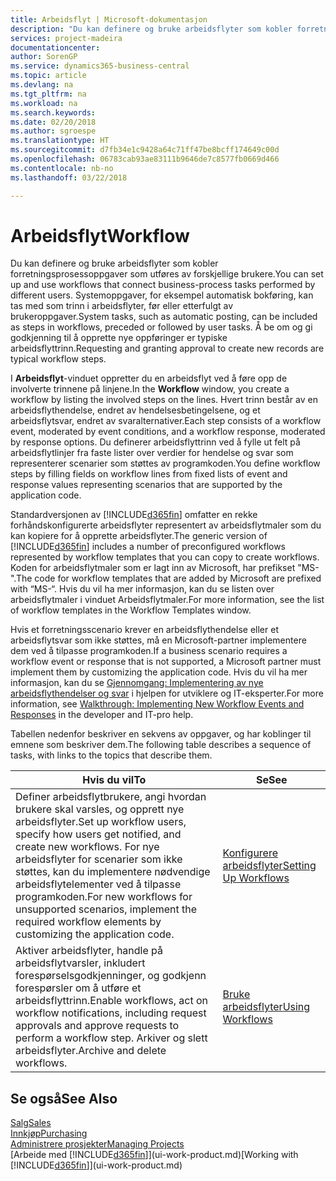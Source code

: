 ```yaml
---
title: Arbeidsflyt | Microsoft-dokumentasjon
description: "Du kan definere og bruke arbeidsflyter som kobler forretningsprosessoppgaver som utføres av forskjellige brukere. Systemoppgaver, for eksempel automatisk bokføring, kan tas med som trinn i arbeidsflyter, før eller etterfulgt av brukeroppgaver. Å be om og gi godkjenning til å opprette nye oppføringer er typiske arbeidsflyttrinn."
services: project-madeira
documentationcenter: 
author: SorenGP
ms.service: dynamics365-business-central
ms.topic: article
ms.devlang: na
ms.tgt_pltfrm: na
ms.workload: na
ms.search.keywords: 
ms.date: 02/20/2018
ms.author: sgroespe
ms.translationtype: HT
ms.sourcegitcommit: d7fb34e1c9428a64c71ff47be8bcff174649c00d
ms.openlocfilehash: 06783cab93ae83111b9646de7c8577fb0669d466
ms.contentlocale: nb-no
ms.lasthandoff: 03/22/2018

---
```

# <a name="workflow"></a><span data-ttu-id="efa2b-105">Arbeidsflyt</span><span class="sxs-lookup"><span data-stu-id="efa2b-105">Workflow</span></span>
<span data-ttu-id="efa2b-106">Du kan definere og bruke arbeidsflyter som kobler forretningsprosessoppgaver som utføres av forskjellige brukere.</span><span class="sxs-lookup"><span data-stu-id="efa2b-106">You can set up and use workflows that connect business-process tasks performed by different users.</span></span> <span data-ttu-id="efa2b-107">Systemoppgaver, for eksempel automatisk bokføring, kan tas med som trinn i arbeidsflyter, før eller etterfulgt av brukeroppgaver.</span><span class="sxs-lookup"><span data-stu-id="efa2b-107">System tasks, such as automatic posting, can be included as steps in workflows, preceded or followed by user tasks.</span></span> <span data-ttu-id="efa2b-108">Å be om og gi godkjenning til å opprette nye oppføringer er typiske arbeidsflyttrinn.</span><span class="sxs-lookup"><span data-stu-id="efa2b-108">Requesting and granting approval to create new records are typical workflow steps.</span></span>  

 <span data-ttu-id="efa2b-109">I **Arbeidsflyt**-vinduet oppretter du en arbeidsflyt ved å føre opp de involverte trinnene på linjene.</span><span class="sxs-lookup"><span data-stu-id="efa2b-109">In the **Workflow** window, you create a workflow by listing the involved steps on the lines.</span></span> <span data-ttu-id="efa2b-110">Hvert trinn består av en arbeidsflythendelse, endret av hendelsesbetingelsene, og et arbeidsflytsvar, endret av svaralternativer.</span><span class="sxs-lookup"><span data-stu-id="efa2b-110">Each step consists of a workflow event, moderated by event conditions, and a workflow response, moderated by response options.</span></span> <span data-ttu-id="efa2b-111">Du definerer arbeidsflyttrinn ved å fylle ut felt på arbeidsflytlinjer fra faste lister over verdier for hendelse og svar som representerer scenarier som støttes av programkoden.</span><span class="sxs-lookup"><span data-stu-id="efa2b-111">You define workflow steps by filling fields on workflow lines from fixed lists of event and response values representing scenarios that are supported by the application code.</span></span>  

 <span data-ttu-id="efa2b-112">Standardversjonen av [!INCLUDE[d365fin](includes/d365fin_md.md)] omfatter en rekke forhåndskonfigurerte arbeidsflyter representert av arbeidsflytmaler som du kan kopiere for å opprette arbeidsflyter.</span><span class="sxs-lookup"><span data-stu-id="efa2b-112">The generic version of [!INCLUDE[d365fin](includes/d365fin_md.md)] includes a number of preconfigured workflows represented by workflow templates that you can copy to create workflows.</span></span> <span data-ttu-id="efa2b-113">Koden for arbeidsflytmaler som er lagt inn av Microsoft, har prefikset "MS-".</span><span class="sxs-lookup"><span data-stu-id="efa2b-113">The code for workflow templates that are added by Microsoft are prefixed with “MS-“.</span></span> <span data-ttu-id="efa2b-114">Hvis du vil ha mer informasjon, kan du se listen over arbeidsflytmaler i vinduet Arbeidsflytmaler.</span><span class="sxs-lookup"><span data-stu-id="efa2b-114">For more information, see the list of workflow templates in the Workflow Templates window.</span></span>  

 <span data-ttu-id="efa2b-115">Hvis et forretningsscenario krever en arbeidsflythendelse eller et arbeidsflytsvar som ikke støttes, må en Microsoft-partner implementere dem ved å tilpasse programkoden.</span><span class="sxs-lookup"><span data-stu-id="efa2b-115">If a business scenario requires a workflow event or response that is not supported, a Microsoft partner must implement them by customizing the application code.</span></span> <span data-ttu-id="efa2b-116">Hvis du vil ha mer informasjon, kan du se [Gjennomgang: Implementering av nye arbeidsflythendelser og svar](/dynamics-nav/Walkthrough--Implementing-New-Workflow-Events-and-Responses) i hjelpen for utviklere og IT-eksperter.</span><span class="sxs-lookup"><span data-stu-id="efa2b-116">For more information, see [Walkthrough: Implementing New Workflow Events and Responses](/dynamics-nav/Walkthrough--Implementing-New-Workflow-Events-and-Responses) in the developer and IT-pro help.</span></span>  

 <span data-ttu-id="efa2b-117">Tabellen nedenfor beskriver en sekvens av oppgaver, og har koblinger til emnene som beskriver dem.</span><span class="sxs-lookup"><span data-stu-id="efa2b-117">The following table describes a sequence of tasks, with links to the topics that describe them.</span></span>  

|<span data-ttu-id="efa2b-118">**Hvis du vil**</span><span class="sxs-lookup"><span data-stu-id="efa2b-118">**To**</span></span>|<span data-ttu-id="efa2b-119">**Se**</span><span class="sxs-lookup"><span data-stu-id="efa2b-119">**See**</span></span>|  
|------------|-------------|  
|<span data-ttu-id="efa2b-120">Definer arbeidsflytbrukere, angi hvordan brukere skal varsles, og opprett nye arbeidsflyter.</span><span class="sxs-lookup"><span data-stu-id="efa2b-120">Set up workflow users, specify how users get notified, and create new workflows.</span></span> <span data-ttu-id="efa2b-121">For nye arbeidsflyter for scenarier som ikke støttes, kan du implementere nødvendige arbeidsflytelementer ved å tilpasse programkoden.</span><span class="sxs-lookup"><span data-stu-id="efa2b-121">For new workflows for unsupported scenarios, implement the required workflow elements by customizing the application code.</span></span>|[<span data-ttu-id="efa2b-122">Konfigurere arbeidsflyter</span><span class="sxs-lookup"><span data-stu-id="efa2b-122">Setting Up Workflows</span></span>](across-set-up-workflows.md)|  
|<span data-ttu-id="efa2b-123">Aktiver arbeidsflyter, handle på arbeidsflytvarsler, inkludert forespørselsgodkjenninger, og godkjenn forespørsler om å utføre et arbeidsflyttrinn.</span><span class="sxs-lookup"><span data-stu-id="efa2b-123">Enable workflows, act on workflow notifications, including request approvals and approve requests to perform a workflow step.</span></span> <span data-ttu-id="efa2b-124">Arkiver og slett arbeidsflyter.</span><span class="sxs-lookup"><span data-stu-id="efa2b-124">Archive and delete workflows.</span></span>|[<span data-ttu-id="efa2b-125">Bruke arbeidsflyter</span><span class="sxs-lookup"><span data-stu-id="efa2b-125">Using Workflows</span></span>](across-use-workflows.md)|  

## <a name="see-also"></a><span data-ttu-id="efa2b-126">Se også</span><span class="sxs-lookup"><span data-stu-id="efa2b-126">See Also</span></span>  
[<span data-ttu-id="efa2b-127">Salg</span><span class="sxs-lookup"><span data-stu-id="efa2b-127">Sales</span></span>](sales-manage-sales.md)  
[<span data-ttu-id="efa2b-128">Innkjøp</span><span class="sxs-lookup"><span data-stu-id="efa2b-128">Purchasing</span></span>](purchasing-manage-purchasing.md)  
[<span data-ttu-id="efa2b-129">Administrere prosjekter</span><span class="sxs-lookup"><span data-stu-id="efa2b-129">Managing Projects</span></span>](projects-manage-projects.md)  
<span data-ttu-id="efa2b-130">[Arbeide med [!INCLUDE[d365fin](includes/d365fin_md.md)]](ui-work-product.md)</span><span class="sxs-lookup"><span data-stu-id="efa2b-130">[Working with [!INCLUDE[d365fin](includes/d365fin_md.md)]](ui-work-product.md)</span></span>

